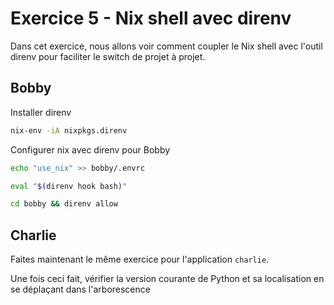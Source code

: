 # Exercice 5 - Nix shell avec direnv

Dans cet exercice, nous allons voir comment coupler le Nix shell avec l'outil direnv pour faciliter le switch de projet à projet.

## Bobby

Installer direnv
```bash
nix-env -iA nixpkgs.direnv
```

Configurer nix avec direnv pour Bobby
```bash
echo "use_nix" >> bobby/.envrc

eval "$(direnv hook bash)"

cd bobby && direnv allow
```

## Charlie

Faites maintenant le même exercice pour l'application `charlie`.

Une fois ceci fait, vérifier la version courante de Python et sa localisation en se déplaçant dans l'arborescence